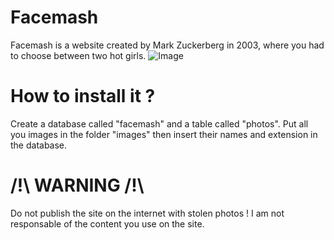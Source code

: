 Facemash
========

Facemash is a website created by Mark Zuckerberg in 2003, where you had to choose between two hot girls.
![Image](https://raw.github.com/watdafek/Facemash/master/description.png)

How to install it ?
====================================

Create a database called "facemash" and a table called "photos". 
Put all you images in the folder "images" then insert their names and extension in the database.

/!\ WARNING /!\
===============

Do not publish the site on the internet with stolen photos ! I am not responsable of the content you use on the site.
